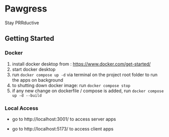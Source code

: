 # Pawgress
Stay PRRductive

## Getting Started

### Docker
1. install docker desktop from : https://www.docker.com/get-started/
2. start docker desktop
3. run `docker compose up -d` via terminal on the project root folder to run the apps on background
4. to shutting down docker image: run `docker compose stop`
5. if any new change on dockerfile / compose is added, run `docker compose up -d --build`


### Local Access

- go to http://localhost:3001/ to access server apps

- go to http://localhost:5173/ to access client apps
